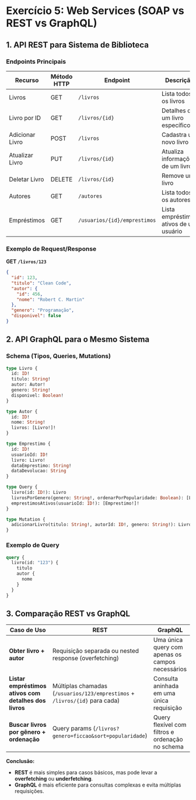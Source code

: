 # **Exercício 5: Web Services (SOAP vs REST vs GraphQL)**  


## **1. API REST para Sistema de Biblioteca**  

### **Endpoints Principais**  

| **Recurso**       | **Método HTTP** | **Endpoint**                     | **Descrição**                                  |
|-------------------|----------------|----------------------------------|-----------------------------------------------|
| Livros            | GET            | `/livros`                        | Lista todos os livros                         |
| Livro por ID      | GET            | `/livros/{id}`                   | Detalhes de um livro específico               |
| Adicionar Livro   | POST           | `/livros`                        | Cadastra um novo livro                        |
| Atualizar Livro   | PUT            | `/livros/{id}`                   | Atualiza informações de um livro              |
| Deletar Livro     | DELETE         | `/livros/{id}`                   | Remove um livro                               |
| Autores           | GET            | `/autores`                       | Lista todos os autores                        |
| Empréstimos       | GET            | `/usuarios/{id}/emprestimos`     | Lista empréstimos ativos de um usuário        |

### **Exemplo de Request/Response**  
**GET `/livros/123`**  
```json
{
  "id": 123,
  "titulo": "Clean Code",
  "autor": {
    "id": 456,
    "nome": "Robert C. Martin"
  },
  "genero": "Programação",
  "disponivel": false
}
```


## **2. API GraphQL para o Mesmo Sistema**  

### **Schema (Tipos, Queries, Mutations)**  
```graphql
type Livro {
  id: ID!
  titulo: String!
  autor: Autor!
  genero: String!
  disponivel: Boolean!
}

type Autor {
  id: ID!
  nome: String!
  livros: [Livro!]!
}

type Emprestimo {
  id: ID!
  usuarioId: ID!
  livro: Livro!
  dataEmprestimo: String!
  dataDevolucao: String
}

type Query {
  livro(id: ID!): Livro
  livrosPorGenero(genero: String!, ordenarPorPopularidade: Boolean): [Livro!]!
  emprestimosAtivos(usuarioId: ID!): [Emprestimo!]!
}

type Mutation {
  adicionarLivro(titulo: String!, autorId: ID!, genero: String!): Livro!
}
```

### **Exemplo de Query**  
```graphql
query {
  livro(id: "123") {
    titulo
    autor {
      nome
    }
  }
}
```


## **3. Comparação REST vs GraphQL**  

| **Caso de Uso**                                      | **REST**                                                                 | **GraphQL**                                                                 |
|-------------------------------------------------------|--------------------------------------------------------------------------|-----------------------------------------------------------------------------|
| **Obter livro + autor**                               | Requisição separada ou nested response (overfetching)                    | Uma única query com apenas os campos necessários                            |
| **Listar empréstimos ativos com detalhes dos livros** | Múltiplas chamadas (`/usuarios/123/emprestimos` + `/livros/{id}` para cada) | Consulta aninhada em uma única requisição                                   |
| **Buscar livros por gênero + ordenação**              | Query params (`/livros?genero=ficcao&sort=popularidade`)                 | Query flexível com filtros e ordenação no schema                            |

**Conclusão:**  
 - **REST** é mais simples para casos básicos, mas pode levar a **overfetching** ou **underfetching**.  
 - **GraphQL** é mais eficiente para consultas complexas e evita múltiplas requisições.  